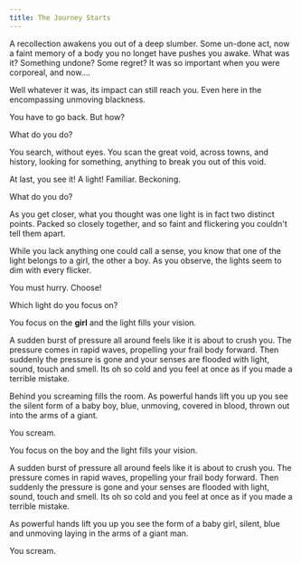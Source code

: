 ```yaml
---
title: The Journey Starts
---
```


A recollection awakens you out of a deep slumber. Some un-done act, now a faint memory of a body you no longet have pushes you awake. 
What was it? Something undone? Some regret? It was so important when you were corporeal, and now.... 

Well whatever it was, its impact can still reach you. Even here in the encompassing unmoving blackness. 

You have to go back. But how?

<Prompt> What do you do? </Prompt>

<Choice label="Examine The Darkness">

You search, without eyes. You scan the great void, across towns, and history, looking for something, anything to break you out of this void.

At last, you see it! A light! Familiar. Beckoning.

<Prompt> What do you do? </Prompt>

<Choice label="Move towards the light">

As you get closer, what you thought was one light is in fact two distinct points.
Packed so closely together, and so faint and flickering you couldn't tell them apart.

While you lack anything one could call a sense, you know that one of the light belongs to a girl, the other a boy.
As you observe, the lights seem to dim with every flicker. 

You must hurry. Choose!


<Prompt> Which light do you focus on? </Prompt>

<Choice label="The Girl">
    
You focus on the **girl** and the light fills your vision.  <Set silent gender value="female"></Set>

A sudden burst of pressure all around feels like it is about to crush you.
The pressure comes in rapid waves, propelling your frail body forward.
Then suddenly the pressure is gone and your senses are flooded with light, sound, touch and smell.
Its oh so cold and you feel at once as if you made a terrible mistake. 


Behind you screaming fills the room. As powerful hands lift you up you see the silent form of a baby boy, blue, unmoving, 
covered in blood, thrown out into the arms of a giant.

You scream.

</Choice>


<Choice label="The Boy">
    
You focus on the boy and the light fills your vision. <Set silent gender value="male"></Set>
    
A sudden burst of pressure all around feels like it is about to crush you.
The pressure comes in rapid waves, propelling your frail body forward.
Then suddenly the pressure is gone and your senses are flooded with light, sound, touch and smell.
Its oh so cold and you feel at once as if you made a terrible mistake. 


As powerful hands lift you up you see the form of a baby girl, silent, blue and unmoving laying in the arms of a giant man.

You scream.

</Choice>

</Choice>

</Choice>
